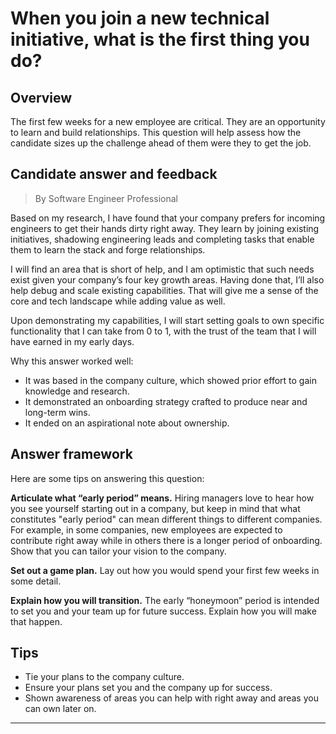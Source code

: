 # When you join a new technical initiative, what is the first thing you do?

## Overview
The first few weeks for a new employee are critical. They are an opportunity to learn and build relationships. This question will help assess how the candidate sizes up the challenge ahead of them were they to get the job.

## Candidate answer and feedback
> By Software Engineer Professional

Based on my research, I have found that your company prefers for incoming engineers to get their hands dirty right away. They learn by joining existing initiatives, shadowing engineering leads and completing tasks that enable them to learn the stack and forge relationships.

I will find an area that is short of help, and I am optimistic that such needs exist given your company’s four key growth areas. Having done that, I’ll also help debug and scale existing capabilities. That will give me a sense of the core and tech landscape while adding value as well.

Upon demonstrating my capabilities, I will start setting goals to own specific functionality that I can take from 0 to 1, with the trust of the team that I will have earned in my early days.

Why this answer worked well:

* It was based in the company culture, which showed prior effort to gain knowledge and research.
* It demonstrated an onboarding strategy crafted to produce near and long-term wins.
* It ended on an aspirational note about ownership.

## Answer framework
Here are some tips on answering this question:

**Articulate what “early period” means.** Hiring managers love to hear how you see yourself starting out in a company, but keep in mind that what constitutes "early period" can mean different things to different companies. For example, in some companies, new employees are expected to contribute right away while in others there is a longer period of onboarding. Show that you can tailor your vision to the company.

**Set out a game plan.** Lay out how you would spend your first few weeks in some detail.

**Explain how you will transition.** The early “honeymoon” period is intended to set you and your team up for future success. Explain how you will make that happen.

## Tips

* Tie your plans to the company culture.
* Ensure your plans set you and the company up for success.
* Shown awareness of areas you can help with right away and areas you can own later on.

---
